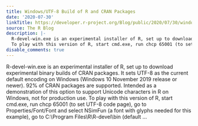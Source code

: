 ```yaml
---
title: Windows/UTF-8 Build of R and CRAN Packages
date: '2020-07-30'
linkTitle: https://developer.r-project.org/Blog/public/2020/07/30/windows/utf-8-build-of-r-and-cran-packages/
source: The R Blog
description: |-
  R-devel-win.exe is an experimental installer of R, set up to download experimental binary builds of CRAN packages. It sets UTF-8 as the current default encoding on Windows (Windows 10 November 2019 release or newer). 92% of CRAN packages are supported. Intended as a demonstration of this option to support Unicode characters in R on Windows, not for production use.
  To play with this version of R, start cmd.exe, run chcp 65001 (to set UTF-8 code page), go to Properties/Font/Font and select NSimFun (a font with glyphs needed for this example), go to C:\Program Files\R\R-devel\bin (default ...
disable_comments: true
---
```

R-devel-win.exe is an experimental installer of R, set up to download experimental binary builds of CRAN packages. It sets UTF-8 as the current default encoding on Windows (Windows 10 November 2019 release or newer). 92% of CRAN packages are supported. Intended as a demonstration of this option to support Unicode characters in R on Windows, not for production use.
To play with this version of R, start cmd.exe, run chcp 65001 (to set UTF-8 code page), go to Properties/Font/Font and select NSimFun (a font with glyphs needed for this example), go to C:\Program Files\R\R-devel\bin (default ...